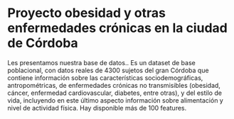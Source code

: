 # Proyecto obesidad y otras enfermedades crónicas en la ciudad de Córdoba

Les presentamos nuestra base de datos..
Es un dataset de base poblacional, con datos reales de 4300 sujetos del gran Córdoba que contiene información sobre las características sociodemográficas, antropométricas, de enfermedades crónicas no transmisibles (obesidad, cáncer, enfermedad cardiovascular, diabetes, entre otras), y  del estilo de vida, incluyendo en este último aspecto información sobre alimentación y nivel de actividad física. Hay disponible más de 100 features.
